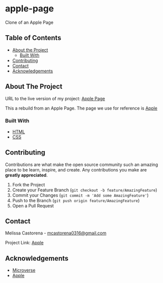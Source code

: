 # apple-page
Clone of an Apple Page

## Table of Contents

* [About the Project](#about-the-project)
  * [Built With](#built-with)
* [Contributing](#contributing)
* [Contact](#contact)
* [Acknowledgements](#acknowledgements)

<!-- ABOUT THE PROJECT -->
## About The Project


URL to the live version of my project: [Apple Page](https://rawcdn.githack.com/mcastorena0316/apple-page/26fc8ee57e0845f864c945c9ea9b846bbceed454/index.html)

This a rebuild from an Apple Page. The page we use for reference is [Apple](https://web.archive.org/web/20140301004610/http://www.apple.com/)

### Built With

* [HTML](https://github.com/mcastorena0316/apple-page/blob/feature-branch/index.html)
* [CSS](https://github.com/mcastorena0316/apple-page/blob/feature-branch/style.css)

## Contributing

Contributions are what make the open source community such an amazing place to be learn, inspire, and create. Any contributions you make are **greatly appreciated**.

1. Fork the Project
2. Create your Feature Branch (`git checkout -b feature/AmazingFeature`)
3. Commit your Changes (`git commit -m 'Add some AmazingFeature'`)
4. Push to the Branch (`git push origin feature/AmazingFeature`)
5. Open a Pull Request


<!-- CONTACT -->
## Contact

Melissa Castorena - mcastorena0316@gmail.com


Project Link: [Apple](https://github.com/mcastorena0316/apple-page/tree/feature-branch)



<!-- ACKNOWLEDGEMENTS -->
## Acknowledgements

* [Microverse](https://www.microverse.org/)
* [Apple](https://www.apple.com/)









